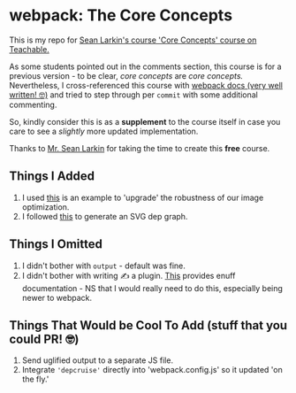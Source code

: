 # webpack: The Core Concepts

This is my repo for [Sean Larkin's course 'Core Concepts' course on Teachable.](https://webpack-academy.teachable.com/courses/104961)

As some students pointed out in the comments section, this course is for a previous version - to be clear, _core concepts_ are _core concepts._ Nevertheless, I cross-referenced this course with [webpack docs (very well written! 🤓)](https://webpack.js.org/) and tried to step through per `commit` with some additional commenting.

So, kindly consider this is as a **supplement** to the course itself in case you care to see a _slightly_ more updated implementation.

Thanks to [Mr. Sean Larkin](@TheLarkInn) for taking the time to create this **free** course.

## Things I Added

1. I used [this](https://www.npmjs.com/package/image-webpack-loader) is an example to 'upgrade' the robustness of our image optimization.
2. I followed [this](https://www.netlify.com/blog/2018/08/23/how-to-easily-visualize-a-projects-dependency-graph-with-dependency-cruiser/) to generate an SVG dep graph.

## Things I Omitted

1. I didn't bother with `output` - default was fine.
2. I didn't bother with writing ✍️ a plugin. [This](https://webpack.js.org/contribute/writing-a-plugin/) provides enuff documentation - NS that I would really need to do this, especially being newer to webpack.

## Things That Would be Cool To Add (stuff that you could PR! 🤓)

1. Send uglified output to a separate JS file.
2. Integrate `'depcruise'` directly into 'webpack.config.js' so it updated 'on the fly.'
